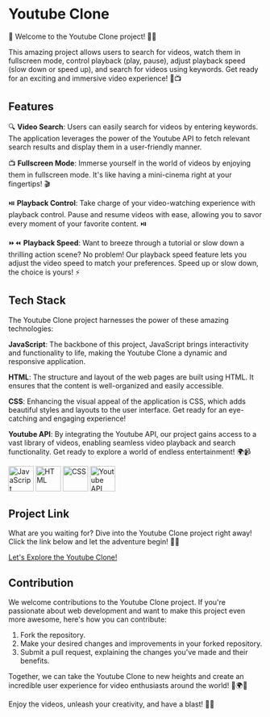 # Youtube Clone

🚀 Welcome to the Youtube Clone project! 🎉🎥

This amazing project allows users to search for videos, watch them in fullscreen mode, control playback (play, pause), adjust playback speed (slow down or speed up), and search for videos using keywords. Get ready for an exciting and immersive video experience! 🌟📺

## Features

🔍 **Video Search**: Users can easily search for videos by entering keywords. The application leverages the power of the Youtube API to fetch relevant search results and display them in a user-friendly manner.

📺 **Fullscreen Mode**: Immerse yourself in the world of videos by enjoying them in fullscreen mode. It's like having a mini-cinema right at your fingertips! 🎬

⏯️ **Playback Control**: Take charge of your video-watching experience with playback control. Pause and resume videos with ease, allowing you to savor every moment of your favorite content. ⏯️

⏩⏪ **Playback Speed**: Want to breeze through a tutorial or slow down a thrilling action scene? No problem! Our playback speed feature lets you adjust the video speed to match your preferences. Speed up or slow down, the choice is yours! ⚡

## Tech Stack

The Youtube Clone project harnesses the power of these amazing technologies:

**JavaScript**: The backbone of this project, JavaScript brings interactivity and functionality to life, making the Youtube Clone a dynamic and responsive application.

**HTML**: The structure and layout of the web pages are built using HTML. It ensures that the content is well-organized and easily accessible.

**CSS**: Enhancing the visual appeal of the application is CSS, which adds beautiful styles and layouts to the user interface. Get ready for an eye-catching and engaging experience!

**Youtube API**: By integrating the Youtube API, our project gains access to a vast library of videos, enabling seamless video playback and search functionality. Get ready to explore a world of endless entertainment! 🌍📹

<img src="https://upload.wikimedia.org/wikipedia/commons/9/99/Unofficial_JavaScript_logo_2.svg" alt="JavaScript" width="50" />
<img src="https://upload.wikimedia.org/wikipedia/commons/6/61/HTML5_logo_and_wordmark.svg" alt="HTML" width="50" />
<img src="https://upload.wikimedia.org/wikipedia/commons/d/d5/CSS3_logo_and_wordmark.svg" alt="CSS" width="50" />
<img src="https://github.com/Shubh2-0/Youtube-Clone/assets/112773220/0bbcae91-bdba-4da3-9d6c-adcacc59908a" alt="Youtube API" width="50" />

## Project Link

What are you waiting for? Dive into the Youtube Clone project right away! Click the link below and let the adventure begin! 🎉🔗

[Let's Explore the Youtube Clone!](https://genuine-sable-69c1a0.netlify.app/)

## Contribution

We welcome contributions to the Youtube Clone project. If you're passionate about web development and want to make this project even more awesome, here's how you can contribute:

1. Fork the repository.
2. Make your desired changes and improvements in your forked repository.
3. Submit a pull request, explaining the changes you've made and their benefits.

Together, we can take the Youtube Clone to new heights and create an incredible user experience for video enthusiasts around the world! 🌟🌍🚀

Enjoy the videos, unleash your creativity, and have a blast! 🎥🎉

